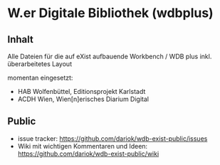 # W.er Digitale Bibliothek (wdbplus)

## Inhalt
Alle Dateien für die auf eXist aufbauende Workbench / WDB plus inkl. überarbeitetes Layout

momentan eingesetzt:

* HAB Wolfenbüttel, Editionsprojekt Karlstadt
* ACDH Wien, Wien[n]erisches Diarium Digital

## Public

* issue tracker: https://github.com/dariok/wdb-exist-public/issues
* Wiki mit wichtigen Kommentaren und Ideen: https://github.com/dariok/wdb-exist-public/wiki
